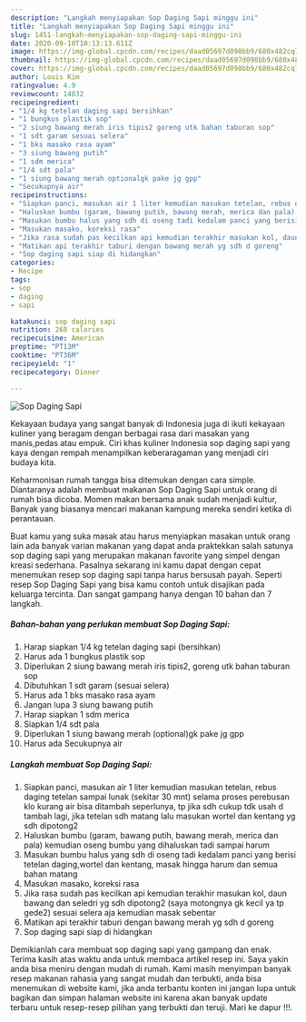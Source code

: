 ```yaml
---
description: "Langkah menyiapakan Sop Daging Sapi minggu ini"
title: "Langkah menyiapakan Sop Daging Sapi minggu ini"
slug: 1451-langkah-menyiapakan-sop-daging-sapi-minggu-ini
date: 2020-09-10T10:13:13.611Z
image: https://img-global.cpcdn.com/recipes/daad05697d098bb9/680x482cq70/sop-daging-sapi-foto-resep-utama.jpg
thumbnail: https://img-global.cpcdn.com/recipes/daad05697d098bb9/680x482cq70/sop-daging-sapi-foto-resep-utama.jpg
cover: https://img-global.cpcdn.com/recipes/daad05697d098bb9/680x482cq70/sop-daging-sapi-foto-resep-utama.jpg
author: Louis Kim
ratingvalue: 4.9
reviewcount: 14832
recipeingredient:
- "1/4 kg tetelan daging sapi bersihkan"
- "1 bungkus plastik sop"
- "2 siung bawang merah iris tipis2 goreng utk bahan taburan sop"
- "1 sdt garam sesuai selera"
- "1 bks masako rasa ayam"
- "3 siung bawang putih"
- "1 sdm merica"
- "1/4 sdt pala"
- "1 siung bawang merah optionalgk pake jg gpp"
- "Secukupnya air"
recipeinstructions:
- "Siapkan panci, masukan air 1 liter kemudian masukan tetelan, rebus daging tetelan sampai lunak (sekitar 30 mnt) selama proses perebusan klo kurang air bisa ditambah seperlunya, tp jika sdh cukup tdk usah d tambah lagi, jika tetelan sdh matang lalu masukan wortel dan kentang yg sdh dipotong2"
- "Haluskan bumbu (garam, bawang putih, bawang merah, merica dan pala) kemudian oseng bumbu yang dihaluskan tadi sampai harum"
- "Masukan bumbu halus yang sdh di oseng tadi kedalam panci yang berisi tetelan daging,wortel dan kentang, masak hingga harum dan semua bahan matang"
- "Masukan masako, koreksi rasa"
- "Jika rasa sudah pas kecilkan api kemudian terakhir masukan kol, daun bawang dan seledri yg sdh dipotong2 (saya motongnya gk kecil ya tp gede2) sesuai selera aja kemudian masak sebentar"
- "Matikan api terakhir taburi dengan bawang merah yg sdh d goreng"
- "Sop daging sapi siap di hidangkan"
categories:
- Recipe
tags:
- sop
- daging
- sapi

katakunci: sop daging sapi 
nutrition: 268 calories
recipecuisine: American
preptime: "PT13M"
cooktime: "PT36M"
recipeyield: "1"
recipecategory: Dinner

---
```



![Sop Daging Sapi](https://img-global.cpcdn.com/recipes/daad05697d098bb9/680x482cq70/sop-daging-sapi-foto-resep-utama.jpg)

Kekayaan budaya yang sangat banyak di Indonesia juga di ikuti kekayaan kuliner yang beragam dengan berbagai rasa dari masakan yang manis,pedas atau empuk. Ciri khas kuliner Indonesia sop daging sapi yang kaya dengan rempah menampilkan keberaragaman yang menjadi ciri budaya kita.


Keharmonisan rumah tangga bisa ditemukan dengan cara simple. Diantaranya adalah membuat makanan Sop Daging Sapi untuk orang di rumah bisa dicoba. Momen makan bersama anak sudah menjadi kultur, Banyak yang biasanya mencari makanan kampung mereka sendiri ketika di perantauan.



Buat kamu yang suka masak atau harus menyiapkan masakan untuk orang lain ada banyak varian makanan yang dapat anda praktekkan salah satunya sop daging sapi yang merupakan makanan favorite yang simpel dengan kreasi sederhana. Pasalnya sekarang ini kamu dapat dengan cepat menemukan resep sop daging sapi tanpa harus bersusah payah.
Seperti resep Sop Daging Sapi yang bisa kamu contoh untuk disajikan pada keluarga tercinta. Dan sangat gampang hanya dengan 10 bahan dan 7 langkah.


<!--inarticleads1-->

##### Bahan-bahan yang perlukan membuat Sop Daging Sapi:

1. Harap siapkan 1/4 kg tetelan daging sapi (bersihkan)
1. Harus ada 1 bungkus plastik sop
1. Diperlukan 2 siung bawang merah iris tipis2, goreng utk bahan taburan sop
1. Dibutuhkan 1 sdt garam (sesuai selera)
1. Harus ada 1 bks masako rasa ayam
1. Jangan lupa 3 siung bawang putih
1. Harap siapkan 1 sdm merica
1. Siapkan 1/4 sdt pala
1. Diperlukan 1 siung bawang merah (optional)gk pake jg gpp
1. Harus ada Secukupnya air




<!--inarticleads2-->

##### Langkah membuat  Sop Daging Sapi:

1. Siapkan panci, masukan air 1 liter kemudian masukan tetelan, rebus daging tetelan sampai lunak (sekitar 30 mnt) selama proses perebusan klo kurang air bisa ditambah seperlunya, tp jika sdh cukup tdk usah d tambah lagi, jika tetelan sdh matang lalu masukan wortel dan kentang yg sdh dipotong2
1. Haluskan bumbu (garam, bawang putih, bawang merah, merica dan pala) kemudian oseng bumbu yang dihaluskan tadi sampai harum
1. Masukan bumbu halus yang sdh di oseng tadi kedalam panci yang berisi tetelan daging,wortel dan kentang, masak hingga harum dan semua bahan matang
1. Masukan masako, koreksi rasa
1. Jika rasa sudah pas kecilkan api kemudian terakhir masukan kol, daun bawang dan seledri yg sdh dipotong2 (saya motongnya gk kecil ya tp gede2) sesuai selera aja kemudian masak sebentar
1. Matikan api terakhir taburi dengan bawang merah yg sdh d goreng
1. Sop daging sapi siap di hidangkan




Demikianlah cara membuat sop daging sapi yang gampang dan enak. Terima kasih atas waktu anda untuk membaca artikel resep ini. Saya yakin anda bisa meniru dengan mudah di rumah. Kami masih menyimpan banyak resep makanan rahasia yang sangat mudah dan terbukti, anda bisa menemukan di website kami, jika anda terbantu konten ini jangan lupa untuk bagikan dan simpan halaman website ini karena akan banyak update terbaru untuk resep-resep pilihan yang terbukti dan teruji. Mari ke dapur !!!. 
